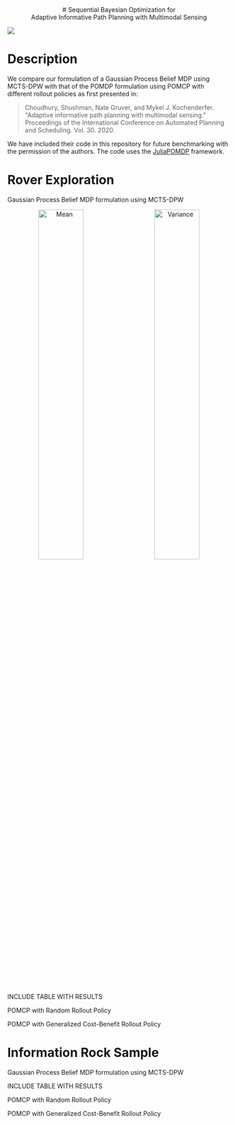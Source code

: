 <div style="text-align: center"> # Sequential Bayesian Optimization for  <br /> Adaptive Informative Path Planning with Multimodal Sensing </div>
<!-- <p align="center">
# Sequential Bayesian Optimization for  <br /> Adaptive Informative Path Planning with Multimodal Sensing
</p> -->

![](https://github.com/josh0tt/SBO_AIPPMS/blob/main/img/Figure1.jpg)

<!--
# GPAIPPMS

This repository contains the code for the publication

> Insert paper citation 
```
@inproceedings{fischer2020information,
  title     = {Gaussian Process-based Adaptive Informative Path Planning with Multimodal Sensing},
  author    = {Joshua Ott, Edward Balaban, and Mykel Kochenderfer},
  booktitle = {insert},
  year      = {2023},
  volume    = {insert},
  series    = {insert},
  publisher = {insert},
  address   = {insert},
  month     = {insert}
}
```

 -->

# Description

We compare our formulation of a Gaussian Process Belief MDP using MCTS-DPW with that of the POMDP formulation using POMCP with different rollout policies as first presented in: 
> Choudhury, Shushman, Nate Gruver, and Mykel J. Kochenderfer. "Adaptive informative path planning with multimodal sensing." Proceedings of the International Conference on Automated Planning and Scheduling. Vol. 30. 2020.

We have included their code in this repository for future benchmarking with the permission of the authors. The code uses the [JuliaPOMDP](https://github.com/JuliaPOMDP/POMDPs.jl) framework. 

# Rover Exploration

Gaussian Process Belief MDP formulation using MCTS-DPW
<p align="center">
  <img alt="Mean" src="https://github.com/josh0tt/SBO_AIPPMS/blob/main/img/mean.gif" width="45%">
&nbsp; &nbsp; &nbsp; &nbsp;
  <img alt="Variance" src="https://github.com/josh0tt/SBO_AIPPMS/blob/main/img/var.gif" width="45%">
</p>

INCLUDE TABLE WITH RESULTS 

POMCP with Random Rollout Policy

POMCP with Generalized Cost-Benefit Rollout Policy

# Information Rock Sample

Gaussian Process Belief MDP formulation using MCTS-DPW

INCLUDE TABLE WITH RESULTS 

POMCP with Random Rollout Policy

POMCP with Generalized Cost-Benefit Rollout Policy


